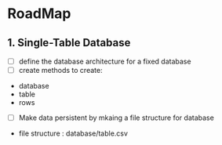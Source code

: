 # RoadMap 

## 1. Single-Table Database
 
 - [ ] define the database architecture for a fixed database
 - [ ] create methods to create:
  - database
  - table
  - rows
 - [ ] Make data persistent by mkaing a file structure for database 
  - file structure : database/table.csv 
